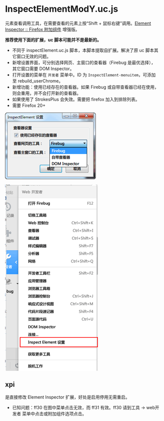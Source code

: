 InspectElementModY.uc.js
========================

元素查看调用工具，在需要查看的元素上按“Shift + 鼠标右键”调用。[Element Inspector :: Firefox 附加组件](https://addons.mozilla.org/zh-CN/firefox/addon/element-inspector/?src=search) 增强版。

**推荐使用下面的扩展，uc 脚本可能并不是最新的。**

 - 不同于 inspectElement.uc.js 脚本，本脚本提取自扩展。解决了原 uc 脚本其它窗口无效的问题。
 - 新增设置界面，可分别选择网页、主窗口的查看器（Firebug 是最优选择），其它窗口需要 DOM Inspector。
 - 打开设置的菜单在 `开发者` 菜单中。ID 为 `InspectElement-menuitem`，可添加至 rebuild_userChrome。
 - 新增功能：使用已经存在的查看器。如果 Firebug 或自带查看器已经在使用，则会重用，并不会打开新的查看器。
 - 如果使用了 StrokesPlus 会失效。需要把 firefox 加入到排除列表。
 - 需要 Firefox 20+

![setting.png](setting.png)

![menuitem.png](menuitem.png)

xpi
----

是直接修改 Element Inspector 扩展，好处是启用停用无需重启。

 - 已知问题：ff30 在图中菜单点击无效，而 ff31 有效。ff30 请到工具 -> web开发者 菜单中点击或附加组件选项点击。